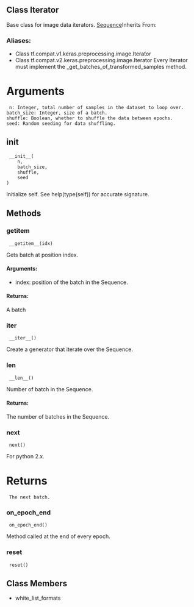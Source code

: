 ## Class Iterator
Base class for image data iterators.
[Sequence](https://tensorflow.google.cn/api_docs/python/tf/keras/utils/Sequence)Inherits From: 

### Aliases:
- Class tf.compat.v1.keras.preprocessing.image.Iterator
- Class tf.compat.v2.keras.preprocessing.image.Iterator
Every Iterator must implement the _get_batches_of_transformed_samples method.
# Arguments

```
 n: Integer, total number of samples in the dataset to loop over.
batch_size: Integer, size of a batch.
shuffle: Boolean, whether to shuffle the data between epochs.
seed: Random seeding for data shuffling.
```
## __init__

```
 __init__(
    n,
    batch_size,
    shuffle,
    seed
)
```
Initialize self. See help(type(self)) for accurate signature.
## Methods
### __getitem__

```
 __getitem__(idx)
```
Gets batch at position index.
#### Arguments:
- index: position of the batch in the Sequence.
#### Returns:
A batch
### __iter__

```
 __iter__()
```
Create a generator that iterate over the Sequence.
### __len__

```
 __len__()
```
Number of batch in the Sequence.
#### Returns:
The number of batches in the Sequence.
### next

```
 next()
```
For python 2.x.
# Returns

```
 The next batch.
```
### on_epoch_end

```
 on_epoch_end()
```
Method called at the end of every epoch.
### reset

```
 reset()
```
## Class Members
- white_list_formats
